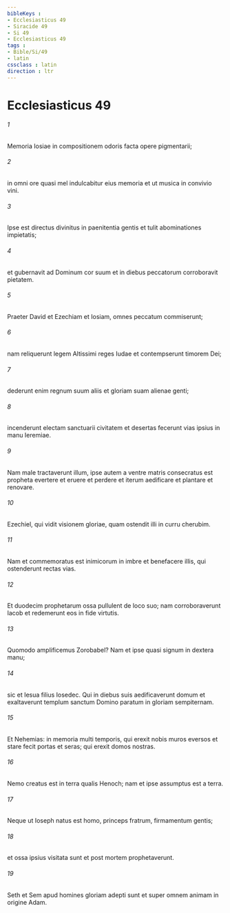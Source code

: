 ```yaml
---
bibleKeys : 
- Ecclesiasticus 49
- Siracide 49
- Si 49
- Ecclesiasticus 49
tags : 
- Bible/Si/49
- latin
cssclass : latin
direction : ltr
---
```


# Ecclesiasticus 49

###### 1
Memoria Iosiae in compositionem odoris facta opere pigmentarii;
###### 2
in omni ore quasi mel indulcabitur eius memoria et ut musica in convivio vini.
###### 3
Ipse est directus divinitus in paenitentia gentis et tulit abominationes impietatis;
###### 4
et gubernavit ad Dominum cor suum et in diebus peccatorum corroboravit pietatem.
###### 5
Praeter David et Ezechiam et Iosiam, omnes peccatum commiserunt;
###### 6
nam reliquerunt legem Altissimi reges Iudae et contempserunt timorem Dei;
###### 7
dederunt enim regnum suum aliis et gloriam suam alienae genti;
###### 8
incenderunt electam sanctuarii civitatem et desertas fecerunt vias ipsius in manu Ieremiae.
###### 9
Nam male tractaverunt illum, ipse autem a ventre matris consecratus est propheta evertere et eruere et perdere et iterum aedificare et plantare et renovare.
###### 10
Ezechiel, qui vidit visionem gloriae, quam ostendit illi in curru cherubim.
###### 11
Nam et commemoratus est inimicorum in imbre et benefacere illis, qui ostenderunt rectas vias.
###### 12
Et duodecim prophetarum ossa pullulent de loco suo; nam corroboraverunt Iacob et redemerunt eos in fide virtutis.
###### 13
Quomodo amplificemus Zorobabel? Nam et ipse quasi signum in dextera manu;
###### 14
sic et Iesua filius Iosedec. Qui in diebus suis aedificaverunt domum et exaltaverunt templum sanctum Domino paratum in gloriam sempiternam.
###### 15
Et Nehemias: in memoria multi temporis, qui erexit nobis muros eversos et stare fecit portas et seras; qui erexit domos nostras.
###### 16
Nemo creatus est in terra qualis Henoch; nam et ipse assumptus est a terra.
###### 17
Neque ut Ioseph natus est homo, princeps fratrum, firmamentum gentis;
###### 18
et ossa ipsius visitata sunt et post mortem prophetaverunt.
###### 19
Seth et Sem apud homines gloriam adepti sunt et super omnem animam in origine Adam.

